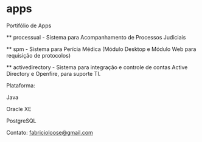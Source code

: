 # apps
Portifólio de Apps

** processual - Sistema para Acompanhamento de Processos Judiciais

** spm - Sistema para Perícia Médica (Módulo Desktop e Módulo Web para requisição de protocolos)

** activedirectory - Sistema para integração e controle de contas Active Directory e Openfire, para suporte TI.


Plataforma:

Java

Oracle XE

PostgreSQL


Contato: fabricioloose@gmail.com

